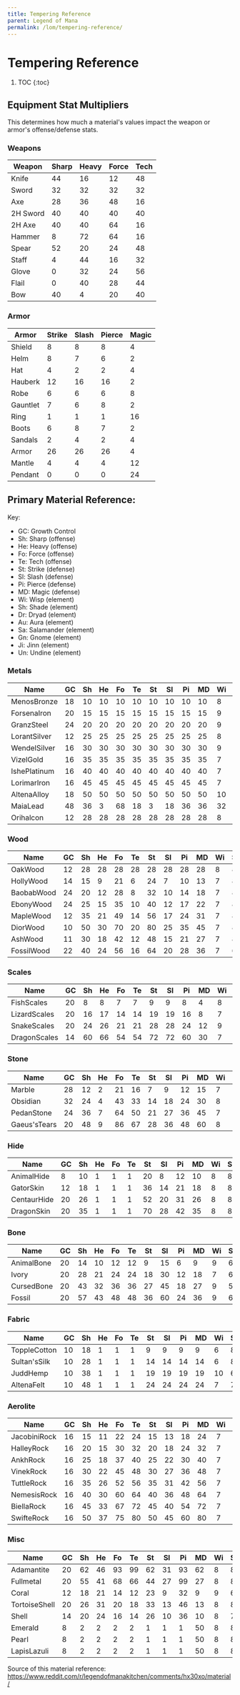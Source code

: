 ```yaml
---
title: Tempering Reference
parent: Legend of Mana
permalink: /lom/tempering-reference/
---
```


# Tempering Reference

1. TOC
{:toc}

## Equipment Stat Multipliers
This determines how much a material's values impact the weapon or armor's offense/defense stats.

### Weapons

| Weapon | Sharp | Heavy | Force | Tech |
|-|-|-|-|-|
| Knife | 44 | 16 | 12 | 48 |              
| Sword | 32 | 32 | 32 | 32 |
| Axe | 28 | 36 | 48 | 16 |
| 2H Sword | 40 | 40 | 40 | 40 |
| 2H Axe | 40 | 40 | 64 | 16 |
| Hammer | 8 | 72 | 64 | 16 |
| Spear | 52 | 20 | 24 | 48 |
| Staff | 4 | 44 | 16 | 32  |
| Glove |0 | 32 | 24 | 56 |
| Flail | 0 | 40 | 28 | 44 |
| Bow | 40 | 4 | 20 | 40  |

### Armor

| Armor | Strike | Slash | Pierce | Magic |
|-|-|-|-|-|
| Shield | 8 | 8 | 8 | 4 |
| Helm | 8 | 7 | 6 | 2 |
| Hat | 4 | 2 | 2 | 4 |
| Hauberk | 12 | 16 | 16 | 2 |
| Robe | 6 | 6 | 6 | 8 |
| Gauntlet | 7 | 6 | 8 | 2 |
| Ring | 1 | 1 | 1 | 16 |
| Boots | 6 | 8 | 7 | 2 |
| Sandals | 2 | 4 | 2 | 4 |
| Armor | 26 | 26 | 26 | 4 |
| Mantle | 4 | 4 | 4 | 12 |
| Pendant | 0 | 0 | 0 | 24 |

## Primary Material Reference:
Key:
- GC: Growth Control
- Sh: Sharp (offense)
- He: Heavy (offense)
- Fo: Force (offense)
- Te: Tech (offense)
- St: Strike (defense)
- Sl: Slash (defense)
- Pi: Pierce (defense)
- MD: Magic (defense)
- Wi: Wisp (element)
- Sh: Shade (element)
- Dr: Dryad (element)
- Au: Aura (element)
- Sa: Salamander (element)
- Gn: Gnome (element)
- Ji: Jinn (element)
- Un: Undine (element)

### Metals

| Name | GC | Sh | He | Fo | Te | St | Sl | Pi | MD | Wi | Sh | Dr | Au | Sa | Gn | Ji | Un |
|---|---|---|---|---|---|---|---|---|---|---|---|---|---|---|---|---|---|
| MenosBronze | 18 | 10 | 10 | 10 | 10 | 10 | 10 | 10 | 10 | 8 | 8 | 8 | 8 | 8 | 8 | 8 | 8 |
| ForsenaIron | 20 | 15 | 15 | 15 | 15 | 15 | 15 | 15 | 15 | 9 | 9 | 9 | 9 | 9 | 9 | 9 | 9 |
| GranzSteel | 24 | 20 | 20 | 20 | 20 | 20 | 20 | 20 | 20 | 9 | 9 | 9 | 9 | 9 | 9 | 9 | 9 |
| LorantSilver | 12 | 25 | 25 | 25 | 25 | 25 | 25 | 25 | 25 | 8 | 6 | 7 | 7 | 7 | 7 | 7 | 7 |
| WendelSilver | 16 | 30 | 30 | 30 | 30 | 30 | 30 | 30 | 30 | 9 | 7 | 8 | 8 | 8 | 8 | 8 | 8 |
| VizelGold | 16 | 35 | 35 | 35 | 35 | 35 | 35 | 35 | 35 | 7 | 9 | 9 | 9 | 9 | 9 | 9 | 9 |
| IshePlatinum | 16 | 40 | 40 | 40 | 40 | 40 | 40 | 40 | 40 | 7 | 7 | 8 | 8 | 8 | 8 | 8 | 8 |
| LorimarIron | 16 | 45 | 45 | 45 | 45 | 45 | 45 | 45 | 45 | 7 | 9 | 9 | 9 | 9 | 9 | 9 | 9 |
| AltenaAlloy | 18 | 50 | 50 | 50 | 50 | 50 | 50 | 50 | 50 | 10 | 10 | 10 | 10 | 10 | 10 | 10 | 10 |
| MaiaLead | 48 | 36 | 3 | 68 | 18 | 3 | 18 | 36 | 36 | 32 | 32 | 32 | 32 | 32 | 32 | 32 | 32 |
| Orihalcon | 12 | 28 | 28 | 28 | 28 | 28 | 28 | 28 | 28 | 8 | 8 | 7 | 10 | 7 | 9 | 6 | 8 |

### Wood

| Name | GC | Sh | He | Fo | Te | St | Sl | Pi | MD | Wi | Sh | Dr | Au | Sa | Gn | Ji | Un |
|---|---|---|---|---|---|---|---|---|---|---|---|---|---|---|---|---|---|
| OakWood | 12 | 28 | 28 | 28 | 28 | 28 | 28 | 28 | 28 | 8 | 8 | 7 | 10 | 7 | 9 | 6 | 8 |
| HollyWood | 14 | 15 | 9 | 21 | 6 | 24 | 7 | 10 | 13 | 7 | 8 | 6 | 9 | 10 | 7 | 7 | 7 |
| BaobabWood | 24 | 20 | 12 | 28 | 8 | 32 | 10 | 14 | 18 | 7 | 8 | 6 | 9 | 10 | 7 | 7 | 7 |
| EbonyWood | 24 | 25 | 15 | 35 | 10 | 40 | 12 | 17 | 22 | 7 | 8 | 6 | 9 | 10 | 7 | 7 | 7 |
| MapleWood | 12 | 35 | 21 | 49 | 14 | 56 | 17 | 24 | 31 | 7 | 8 | 6 | 9 | 10 | 7 | 7 | 7 |
| DiorWood | 10 | 50 | 30 | 70 | 20 | 80 | 25 | 35 | 45 | 7 | 8 | 5 | 9 | 10 | 7 | 7 | 7 |
| AshWood | 11 | 30 | 18 | 42 | 12 | 48 | 15 | 21 | 27 | 7 | 8 | 6 | 9 | 10 | 7 | 7 | 7 |
| FossilWood | 22 | 40 | 24 | 56 | 16 | 64 | 20 | 28 | 36 | 7 | 6 | 6 | 9 | 10 | 6 | 7 | 7 |

### Scales

| Name | GC | Sh | He | Fo | Te | St | Sl | Pi | MD | Wi | Sh | Dr | Au | Sa | Gn | Ji | Un |
|---|---|---|---|---|---|---|---|---|---|---|---|---|---|---|---|---|---|
| FishScales | 20 | 8 | 8 | 7 | 7 | 9 | 9 | 8 | 4 |  8 | 8 | 8 | 8 | 8 | 8 | 8 | 6 |
| LizardScales | 20 | 16 | 17 | 14 | 14 | 19 | 19 | 16 | 8 | 7 | 9 | 8 | 8 | 7 | 8 | 8 | 9 |
| SnakeScales | 20 | 24 | 26 | 21 | 21 | 28 | 28 | 24 | 12 | 9 | 7 | 8 | 8 | 8 | 7 | 8 | 7 |
| DragonScales | 14 | 60 | 66 | 54 | 54 | 72 | 72 | 60 | 30 | 7 | 7 | 7 | 7 | 6 | 7 | 7 | 7 |

### Stone

| Name | GC | Sh | He | Fo | Te | St | Sl | Pi | MD | Wi | Sh | Dr | Au | Sa | Gn | Ji | Un |
|---|---|---|---|---|---|---|---|---|---|---|---|---|---|---|---|---|---|
| Marble | 28 | 12 | 2 | 21 | 16 | 7 | 9 | 12 | 15 | 7 | 8 | 9 | 7 | 7 | 6 | 10 | 7 |
| Obsidian | 32 | 24 | 4 | 43 | 33 | 14 | 18 | 24 | 30 |  8 | 6 | 9 | 7 | 7 | 6 | 10 | 8 |
| PedanStone | 24 | 36 | 7 | 64 | 50 | 21 | 27 | 36 | 45 |  7 | 8 | 9 | 7 | 7 | 7 | 11 | 7 |
| Gaeus'sTears | 20 | 48 | 9 | 86 | 67 | 28 | 36 | 48 | 60 | 8 | 8 | 9 | 7 | 10 | 6 | 10 | 6 |

### Hide

| Name | GC | Sh | He | Fo | Te | St | Sl | Pi | MD | Wi | Sh | Dr | Au | Sa | Gn | Ji | Un |
|---|---|---|---|---|---|---|---|---|---|---|---|---|---|---|---|---|---|
| AnimalHide | 8 | 10 | 1 | 1 | 1 | 20 | 8 | 12 | 10 | 8 | 8 | 7 | 9 | 9 | 7 | 7 | 7 |
| GatorSkin | 12 | 18 | 1 | 1 | 1 | 36 | 14 | 21 | 18 |  8 | 8 | 7 | 9 | 9 | 8 | 8 | 6 |
| CentaurHide | 20 | 26 | 1 | 1 | 1 | 52 | 20 | 31 | 26 | 8 | 8 | 9 | 7 | 8 | 7 | 8 | 8 |
| DragonSkin | 20 | 35 | 1 | 1 | 1 | 70 | 28 | 42 | 35 | 8 | 8 | 7 | 9 | 5 | 10 | 5 | 10 |

### Bone

| Name | GC | Sh | He | Fo | Te | St | Sl | Pi | MD | Wi | Sh | Dr | Au | Sa | Gn | Ji | Un |
|---|---|---|---|---|---|---|---|---|---|---|---|---|---|---|---|---|---|
| AnimalBone | 20 | 14 | 10 | 12 | 12 | 9 | 15 | 6 | 9 | 9 | 6 | 8 | 8 | 8 | 8 | 8 | 8 |
| Ivory | 20 | 28 | 21 | 24 | 24 | 18 | 30 | 12 | 18 | 7 | 6 | 7 | 7 | 8 | 6 | 7 | 7 |
| CursedBone | 20 | 43 | 32 | 36 | 36 | 27 | 45 | 18 | 27 | 9 | 5 | 9 | 7 | 9 | 7 | 9 | 7 |
| Fossil | 20 | 57 | 43 | 48 | 48 | 36 | 60 | 24 | 36 | 9 | 6 | 8 | 8 | 10 | 6 | 10 | 6 |

### Fabric

| Name | GC | Sh | He | Fo | Te | St | Sl | Pi | MD | Wi | Sh | Dr | Au | Sa | Gn | Ji | Un |
|---|---|---|---|---|---|---|---|---|---|---|---|---|---|---|---|---|---|
| ToppleCotton | 10 | 18 | 1 | 1 | 1 | 9 | 9 | 9 | 9 | 6 | 8 | 6 | 10 | 10 | 7 | 7 | 6 |
| Sultan'sSilk | 10 | 28 | 1 | 1 | 1 | 14 | 14 | 14 | 14 | 6 | 8 | 6 | 10 | 10 | 7 | 7 | 6 |
| JuddHemp | 10 | 38 | 1 | 1 | 1 | 19 | 19 | 19 | 19 | 10 | 6 | 6 | 10 | 10 | 7 | 7 | 6 |
| AltenaFelt | 10 | 48 | 1 | 1 | 1 | 24 | 24 | 24 | 24 | 7 | 7 | 7 | 9 | 10 | 7 | 7 | 6 |

### Aerolite

| Name | GC | Sh | He | Fo | Te | St | Sl | Pi | MD | Wi | Sh | Dr | Au | Sa | Gn | Ji | Un |
|---|---|---|---|---|---|---|---|---|---|---|---|---|---|---|---|---|---|
| JacobiniRock | 16 | 15 | 11 | 22 | 24 | 15 | 13 | 18 | 24 | 7 | 8 | 10 | 7 | 7 | 8 | 9 | 8 |
| HalleyRock | 16 | 20 | 15 | 30 | 32 | 20 | 18 | 24 | 32 | 7 | 8 | 10 | 7 | 7 | 8 | 9 | 8 |
| AnkhRock | 16 | 25 | 18 | 37 | 40 | 25 | 22 | 30 | 40 | 7 | 8 | 10 | 7 | 7 | 8 | 9 | 8 |
| VinekRock | 16 | 30 | 22 | 45 | 48 | 30 | 27 | 36 | 48 | 7 | 8 | 10 | 7 | 7 | 8 | 9 | 8 |
| TuttleRock | 16 | 35 | 26 | 52 | 56 | 35 | 31 | 42 | 56 | 7 | 8 | 10 | 7 | 7 | 8 | 9 | 8 |
| NemesisRock | 16 | 40 | 30 | 60 | 64 | 40 | 36 | 48 | 64 | 7 | 8 | 10 | 7 | 7 | 8 | 9 | 8 |
| BiellaRock | 16 | 45 | 33 | 67 | 72 | 45 | 40 | 54 | 72 | 7 | 8 | 10 | 7 | 7 | 8 | 9 | 8 |
| SwifteRock | 16 | 50 | 37 | 75 | 80 | 50 | 45 | 60 | 80 | 7 | 8 | 10 | 7 | 7 | 8 | 9 | 8 |

### Misc

| Name | GC | Sh | He | Fo | Te | St | Sl | Pi | MD | Wi | Sh | Dr | Au | Sa | Gn | Ji | Un |
|---|---|---|---|---|---|---|---|---|---|---|---|---|---|---|---|---|---|
| Adamantite | 20 | 62 | 46 | 93 | 99 | 62 | 31 | 93 | 62 | 8 | 8 | 8 | 8 | 8 | 8 | 8 | 8 |
| Fullmetal | 20 | 55 | 41 | 68 | 66 | 44 | 27 | 99 | 27 | 8 | 8 | 8 | 8 | 8 | 8 | 8 | 8 |
| Coral | 12 | 18 | 21 | 14 | 12 | 23 | 9 | 32 | 9 | 9 | 6 | 7 | 7 | 9 | 7 | 9 | 5 |
| TortoiseShell | 20 | 26 | 31 | 20 | 18 | 33 | 13 | 46 | 13 | 8 | 8 | 9 | 7 | 9 | 8 | 9 | 7 |
| Shell | 14 | 20 | 24 | 16 | 14 | 26 | 10 | 36 | 10 | 8 | 7 | 9 | 8 | 9 | 7 | 9 | 6 |
| Emerald | 8 | 2 | 2 | 2 | 2 | 1 | 1 | 1 | 50 | 8 | 8 | 8 | 8 | 8 | 8 | 8 | 8 |
| Pearl | 8 | 2 | 2 | 2 | 2 | 1 | 1 | 1 | 50 | 8 | 8 | 8 | 8 | 8 | 8 | 8 | 8 |
| LapisLazuli | 8 | 2 | 2 | 2 | 2 | 1 | 1 | 1 | 50 | 8 | 8 | 8 | 8 | 8 | 8 | 8 | 8 |

Source of this material reference: https://www.reddit.com/r/legendofmanakitchen/comments/hx30xo/material/